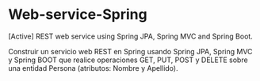 # Web-service-Spring
[Active] REST web service using Spring JPA, Spring MVC and Spring Boot. 

Construir un servicio web REST en Spring usando Spring JPA, Spring MVC y Spring BOOT que realice operaciones GET, PUT, POST y DELETE sobre una entidad Persona (atributos: Nombre y Apellido). 
